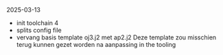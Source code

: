 2025-03-13
 - init toolchain 4
 - splits config file
 - vervang basis template oj3.j2 met ap2.j2 
     Deze template zou misschien terug kunnen gezet worden na aanpassing in the tooling
    
